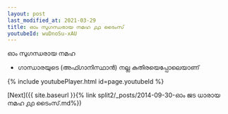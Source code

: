 ```yaml
---
layout: post
last_modified_at: 2021-03-29
title: ഓം സുഗന്ധരായ നമഹ ൧൧ ടൈംസ്
youtubeId: wuDnoSu-xAU
---
```

 
 
 ഓം സുഗന്ധരായ നമഹ 
 
 -  ഗാന്ധാരയുടെ (അഫ്ഗാനിസ്ഥാൻ) നല്ല കുതിരയെപ്പോലെയാണ് 
 
  
 
  
 
 
 
 
 
 


{% include youtubePlayer.html id=page.youtubeId %}
 
[Next]({{ site.baseurl }}{% link  split2/_posts/2014-09-30-ഓം ജട ധാരായ നമഹ ൧൧ ടൈംസ്.md%})
 
